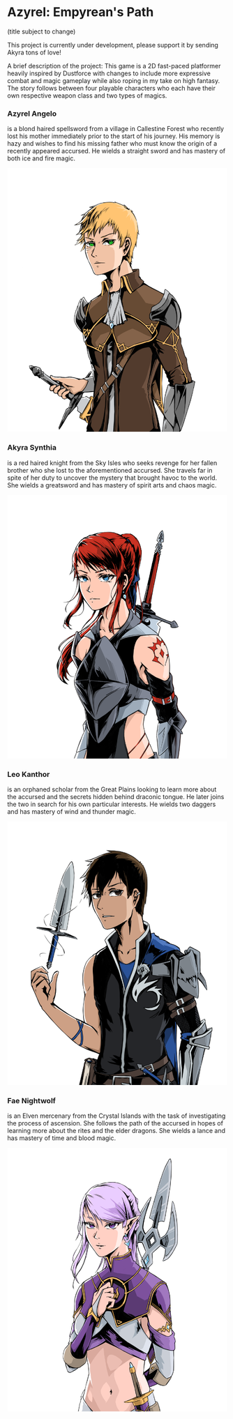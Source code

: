 # Azyrel: Empyrean's Path

(title subject to change)

This project is currently under development, please support it by sending Akyra tons of love!

A brief description of the project: This game is a 2D fast-paced
platformer heavily inspired by Dustforce with changes to include more expressive
combat and magic gameplay while also roping in my take on high fantasy. The story follows
between four playable characters who each have their own respective weapon class and
two types of magics.

### Azyrel Angelo
is a blond haired spellsword from a village in Callestine Forest who recently lost
his mother immediately prior to the start of his journey. His memory is hazy and
wishes to find his missing father who must know the origin of a recently appeared
accursed. He wields a straight sword and has mastery of both ice and fire magic.

![azyrel](https://github.com/alexmalao/Azyrel-Godot/blob/master/gallery/portrait_azyrel.png)

### Akyra Synthia
is a red haired knight from the Sky Isles who seeks revenge for her
fallen brother who she lost to the aforementioned accursed. She travels far in spite
of her duty to uncover the mystery that brought havoc to the world. She wields a
greatsword and has mastery of spirit arts and chaos magic.

![akyra](https://github.com/alexmalao/Azyrel-Godot/blob/master/gallery/portrait_akyra.png)

### Leo Kanthor
is an orphaned scholar from the Great Plains looking to learn more
about the accursed and the secrets hidden behind draconic tongue. He later joins
the two in search for his own particular interests. He wields two daggers and
has mastery of wind and thunder magic.

![leo](https://github.com/alexmalao/Azyrel-Godot/blob/master/gallery/portrait_leo.png)

### Fae Nightwolf
is an Elven mercenary from the Crystal Islands with the task of investigating the
process of ascension. She follows the path of the accursed in hopes of learning
more about the rites and the elder dragons. She wields a lance and has mastery
of time and blood magic.

![fae is beautiful and i'd die for her](https://github.com/alexmalao/Azyrel-Godot/blob/master/gallery/portrait_fae.png)

